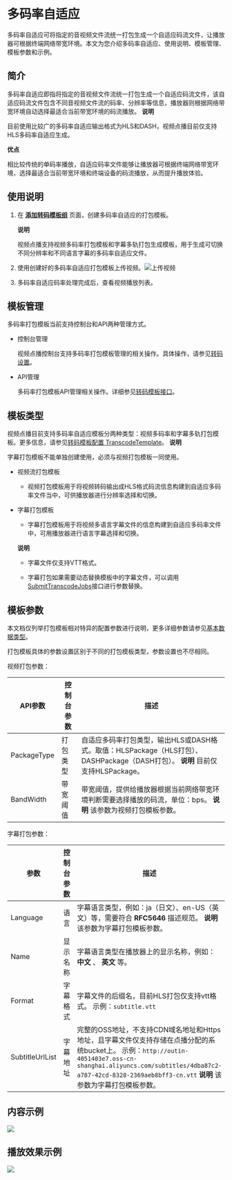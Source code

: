 多码率自适应 
===========================

多码率自适应可将指定的音视频文件流统一打包生成一个自适应码流文件，让播放器可根据终端网络带宽环境。本文为您介绍多码率自适应、使用说明、模板管理、模板参数和示例。

简介 
-----------------------

多码率自适应即指将指定的音视频文件流统一打包生成一个自适应码流文件，该自适应码流文件包含不同音视频文件流的码率、分辨率等信息，播放器则根据网络带宽环境自动选择最适合当前带宽环境的码流播放。
**说明**

目前使用比较广的多码率自适应输出格式为HLS和DASH，视频点播目前仅支持HLS多码率自适应生成。

**优点** 

相比较传统的单码率播放，自适应码率文件能够让播放器可根据终端网络带宽环境，选择最适合当前带宽环境和终端设备的码流播放，从而提升播放体验。

使用说明 
-------------------------

1. 在 **[添加转码模板组](https://vod.console.aliyun.com/settings/transcode/add#/settings/transcode/add)** 页面，创建多码率自适应的打包模板。

   
   **说明**

   视频点播支持视频多码率打包模板和字幕多轨打包生成模板，用于生成可切换不同分辨率和不同语言字幕的多码率自适应文件。

   

2. 使用创建好的多码率自适应打包模板上传视频。![上传视频](https://static-aliyun-doc.oss-accelerate.aliyuncs.com/assets/img/zh-CN/2547006061/p182124.png)

   

3. 多码率自适应码率处理完成后，查看视频播放列表。

   




模板管理 
-------------------------

多码率打包模板当前支持控制台和API两种管理方式。

* 控制台管理

  视频点播控制台支持多码率打包模板管理的相关操作。具体操作，请参见[转码设置](/cn.zh-CN/控制台指南/配置管理/转码设置.md)。
  

* API管理

  多码率打包模板API管理相关操作。详细参见[转码模板接口](~~102665~~)。
  




模板类型 
-------------------------

视频点播目前支持多码率自适应模板分两种类型：视频多码率和字幕多轨打包模板。更多信息，请参见[转码模板配置 TranscodeTemplate](/cn.zh-CN/服务端API/附录/基本数据类型.md)。
**说明**

字幕打包模板不能单独创建使用，必须与视频打包模板一同使用。

* 视频流打包模板

  * 视频打包模板用于将视频转码输出成HLS格式码流信息构建到自适应多码率文件当中，可供播放器进行分辨率选择和切换。

    
  

  

* 字幕打包模板

  * 字幕打包模板用于将视频多语言字幕文件的信息构建到自适应多码率文件中，可用播放器进行语言字幕选择和切换。

    
  

  
  **说明**
  * 字幕文件仅支持VTT格式。

    
  
  * 字幕打包如果需要动态替换模板中的字幕文件，可以调用[SubmitTranscodeJobs](~~68570~~)接口进行参数替换。

    
  

  
  




模板参数 
-------------------------

本文档仅列举打包模板相对特异的配置参数进行说明，更多详细参数请参见[基本数据类型](/cn.zh-CN/服务端API/附录/基本数据类型.md)。

打包模板具体的参数设置区别于不同的打包模板类型，参数设置也不尽相同。

视频打包参数：


|    API参数    | 控制台参数 |                                                    描述                                                     |
|-------------|-------|-----------------------------------------------------------------------------------------------------------|
| PackageType | 打包类型  | 自适应多码率打包类型，输出HLS或DASH格式。取值：HLSPackage（HLS打包）、DASHPackage（DASH打包）。 **说明** 目前仅支持HLSPackage。 |
| BandWidth   | 带宽阈值  | 带宽阈值，提供给播放器根据当前网络带宽环境判断需要选择播放的码流，单位：bps。 **说明** 该参数为视频打包模板参数。                             |



字幕打包参数：


|       参数        | 控制台参数 |                                                                                                             描述                                                                                                             |
|-----------------|-------|----------------------------------------------------------------------------------------------------------------------------------------------------------------------------------------------------------------------------|
| Language        | 语言    | 字幕语言类型，例如：ja（日文）、en-US（英文）等，需要符合 **RFC5646** 描述规范。 **说明** 该参数为字幕打包模板参数。                                                                                                                                    |
| Name            | 显示名称  | 字幕语言类型在播放器上的显示名称，例如： **中文** 、 **英文** 等。                                                                                                                                                                                    |
| Format          | 字幕格式  | 字幕文件的后缀名，目前HLS打包仅支持vtt格式。 示例：`subtitle.vtt`                                                                                                                                                                |
| SubtitleUrlList | 字幕地址  | 完整的OSS地址，不支持CDN域名地址和Https地址，且字幕文件仅支持存储在点播分配的系统bucket上。 示例：`http://outin-4051403e7.oss-cn-shanghai.aliyuncs.com/subtitles/4dba87c2-a787-42cd-8328-2369aeb8bff3-cn.vtt` **说明** 该参数为字幕打包模板参数。 |



内容示例 
-------------------------



![](https://static-aliyun-doc.oss-accelerate.aliyuncs.com/assets/img/zh-CN/2547006061/p178316.jpg)

播放效果示例 
---------------------------



![](https://static-aliyun-doc.oss-accelerate.aliyuncs.com/assets/img/zh-CN/9256316061/p178317.jpg)

